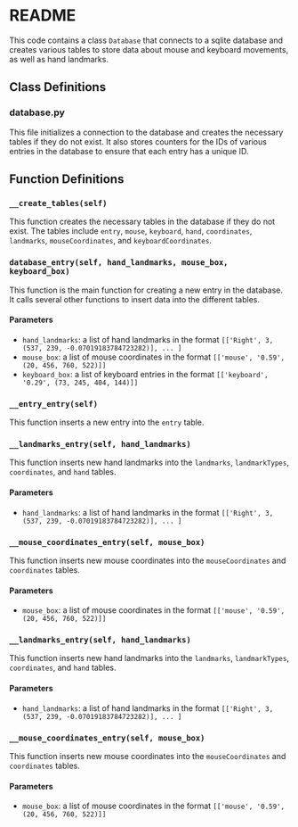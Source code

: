 # README

This code contains a class `Database` that connects to a sqlite database and creates various tables to store data about mouse and keyboard movements, as well as hand landmarks.

## Class Definitions

### database.py

This file initializes a connection to the database and creates the necessary tables if they do not exist. It also stores counters for the IDs of various entries in the database to ensure that each entry has a unique ID.

## Function Definitions

### `__create_tables(self)`

This function creates the necessary tables in the database if they do not exist. The tables include `entry`, `mouse`, `keyboard`, `hand`, `coordinates`, `landmarks`, `mouseCoordinates`, and `keyboardCoordinates`.

### `database_entry(self, hand_landmarks, mouse_box, keyboard_box)`

This function is the main function for creating a new entry in the database. It calls several other functions to insert data into the different tables.

#### Parameters

- `hand_landmarks`: a list of hand landmarks in the format `[['Right', 3, (537, 239, -0.07019183784723282)], ... ]`
- `mouse_box`: a list of mouse coordinates in the format `[['mouse', '0.59', (20, 456, 760, 522)]]`
- `keyboard_box`: a list of keyboard entries in the format `[['keyboard', '0.29', (73, 245, 404, 144)]]`

### `__entry_entry(self)`

This function inserts a new entry into the `entry` table.

### `__landmarks_entry(self, hand_landmarks)`

This function inserts new hand landmarks into the `landmarks`, `landmarkTypes`, `coordinates`, and `hand` tables.

#### Parameters

- `hand_landmarks`: a list of hand landmarks in the format `[['Right', 3, (537, 239, -0.07019183784723282)], ... ]`

### `__mouse_coordinates_entry(self, mouse_box)`

This function inserts new mouse coordinates into the `mouseCoordinates` and `coordinates` tables.

#### Parameters

- `mouse_box`: a list of mouse coordinates in the format `[['mouse', '0.59', (20, 456, 760, 522)]]`


### `__landmarks_entry(self, hand_landmarks)`

This function inserts new hand landmarks into the `landmarks`, `landmarkTypes`, `coordinates`, and `hand` tables.

#### Parameters

- `hand_landmarks`: a list of hand landmarks in the format `[['Right', 3, (537, 239, -0.07019183784723282)], ... ]`

### `__mouse_coordinates_entry(self, mouse_box)`

This function inserts new mouse coordinates into the `mouseCoordinates` and `coordinates` tables.

#### Parameters

- `mouse_box`: a list of mouse coordinates in the format `[['mouse', '0.59', (20, 456, 760, 522)]]`

